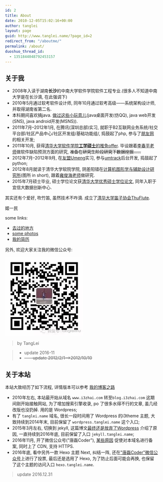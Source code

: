```yaml
---
id: 2
title: About
date: 2010-12-05T15:02:16+00:00
author: tanglei
layout: page
guid: http://www.tanglei.name/?page_id=2
redirect_from: "/aboutme/"
permalink: /about/
duoshuo_thread_id:
  - 1351844048792453157
---
```


## 关于我 

  * 2008年入读于湖南**长沙**的中南大学软件学院软件工程专业.(很多人不知道中南大学是在长沙滴, 在此强调下)
  * 2010年5月通过软考软件设计师, 同年10月通过软考高级——系统架构设计师, 并取得湖南省第二名.
  * 本科期间喜欢搞java. <a href="http://www.tanglei.name/blog/some-of-my-projects.html" target="_blank">做过这些小玩意儿</a>(java桌面开发(仿QQ), java web开发(SNS), java android开发(MSNS)).
  * 2011年7月&#8211;2012年1月, 在腾讯(深圳总部)实习, 就职于B2互联网业务系统/社交平台部/社区产品中心/社区开发组/基础功能组/, 捣鼓起了php, 参与了<a href="http://www.pengyou.com/" target="_blank">朋友网</a>的相关开发;
  * 2011年10月, 获得<a href="http://www.thss.tsinghua.edu.cn/publish/soft/3649/2011/20110929172848279367829/20110929172848279367829_.html" target="_blank">清华大学软件学院<b>工学硕士</b>的推免offer</a>. 毕设跟着<a href="http://www.tsinghua.edu.cn/publish/soft/3641/2010/20101214145715050281583/20101214145715050281583_.html" target="_blank">李春平老师</a>做软件缺陷预测方面的研究, <del datetime="2012-10-10T15:19:13+00:00"> 准备在研究生阶段研究下数据挖掘……</del>
  * 2012年7月&#8211;2012年9月, 在<a href="http://www.umeng.com/" target="_blank">友盟Umeng</a>实习, 参与<a href="http://www.umtrack.com/" target="_blank">umtrack</a>后台开发, 捣鼓起了python;
  * 2012年8月就读于清华大学软院学院, 阴差阳错在<a href="http://cgcad.thss.tsinghua.edu.cn/" target="_blank">计算机图形学与辅助设计研究所</a>(图所 in short), 跟着<a href="http://www.tsinghua.edu.cn/publish/soft/3641/2010/20101214083753061940585/20101214083753061940585_.html" target="_blank">雍俊海老师</a>做研究.
  * 2015年7月硕士毕业, 硕士学位论文获<a href="/blog/summary-of-year-2015.html" target="_blank">清华大学优秀硕士学位论文</a>, 同年入职于宜信大数据创新中心.  


其实还有个爱好, 吹竹笛, 虽然技术不咋滴. 成立了<a href="http://www.thuflute.com" target="_blank">清华大学笛子协会ThuFlute</a>.

姬一民
  
some links:

  * <a href="http://www.tanglei.name/blog/where-i-have-been.html" target="_blank">去过的地方</a>
  * <a href="http://remote.tanglei.name/photos/" target="_blank">some photos</a>
  * <a href="http://cv.tanglei.me" target="_blank">我的简历</a>


另外, 欢迎大家关注我的微信公众号:

![tangleithu 唐磊coder 微信公众号](/resources/wechat-tangleithu.jpg)

> by TangLei 

> * update 2016-11
> * <del>&#8212;&#8212;update 2012/2/1&#8212;>2012/10/10</del>


## 关于本站

本站大致经历了如下流程,  详情版本可以参考 [我的博客之路](/blog/blog-history.html)

- 2010年左右, 本站最开始从域名 `www.i3zhai.com` 转至`blog.i3zhai.com` 这期间刚开始接触网站, 为了增加搜索引擎收录, po 了很多水得不行的文章, 虽几经改版也没扔掉. 用的是 Wordpress;
- 有了 `tanglei.name` 域名, 很长一段时间用了 Wordpress 的i3theme 主题, 大致持续到2014年末, 目前保留了 `wordpress.tanglei.name` 这个入口;
- 2015年3月左右, 切换到 jekyll, 这篇博文[最终还是放弃了Wordpress](/blog/give-up-wordpress-to-jekyll.html) 介绍了原因, 一直持续到2016年底, 目前保留了入口 `jekyll.tanglei.name`;
- 2016年11月, 开了微信公众号("唐磊Coder"), [某些原因](/blog/try-qcloud-vm-cdn.html) 促使对本域名进行备案, 同时上了 CDN, 支持 HTTPS. 
- 2016年底, 看中另外一款 Hexo 主题 Next, 纠结一阵, 还在["唐磊Coder"微信公众号](http://mp.weixin.qq.com/s/cb4tYaC_SwKU_3KqhNlxSg)上进行了投票, 最后还是选用了 Hexo, 为了防止后面可能会再换, 也保留了这个主题的访问入口 `hexo.tanglei.name`. 


> update 2016.12.31
